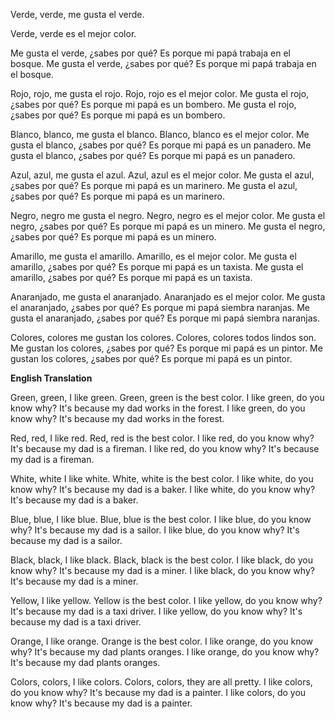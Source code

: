 Verde, verde, me gusta el verde.

Verde, verde es el mejor color.

Me gusta el verde, ¿sabes por qué?
Es porque mi papá trabaja en el bosque.
Me gusta el verde, ¿sabes por qué?
Es porque mi papá trabaja en el bosque.

Rojo, rojo, me gusta el rojo.
Rojo, rojo es el mejor color.
Me gusta el rojo, ¿sabes por qué?
Es porque mi papá es un bombero.
Me gusta el rojo, ¿sabes por qué?
Es porque mi papá es un bombero.

Blanco, blanco, me gusta el blanco.
Blanco, blanco es el mejor color.
Me gusta el blanco, ¿sabes por qué?
Es porque mi papá es un panadero.
Me gusta el blanco, ¿sabes por qué?
Es porque mi papá es un panadero.

Azul, azul, me gusta el azul.
Azul, azul es el mejor color.
Me gusta el azul, ¿sabes por qué?
Es porque mi papá es un marinero.
Me gusta el azul, ¿sabes por qué?
Es porque mi papá es un marinero.

Negro, negro me gusta el negro.
Negro, negro es el mejor color.
Me gusta el negro, ¿sabes por qué?
Es porque mi papá es un minero.
Me gusta el negro, ¿sabes por qué?
Es porque mi papá es un minero.

Amarillo, me gusta el amarillo.
Amarillo, es el mejor color.
Me gusta el amarillo, ¿sabes por qué?
Es porque mi papá es un taxista.
Me gusta el amarillo, ¿sabes por qué?
Es porque mi papá es un taxista.

Anaranjado, me gusta el anaranjado.
Anaranjado es el mejor color.
Me gusta el anaranjado, ¿sabes por qué?
Es porque mi papá siembra naranjas.
Me gusta el anaranjado, ¿sabes por qué?
Es porque mi papá siembra naranjas.

Colores, colores me gustan los colores.
Colores, colores todos lindos son.
Me gustan los colores, ¿sabes por qué?
Es porque mi papá es un pintor.
Me gustan los colores, ¿sabes por qué?
Es porque mi papá es un pintor.

**English Translation**

Green, green, I like green.
Green, green is the best color.
I like green, do you know why?
It's because my dad works in the forest.
I like green, do you know why?
It's because my dad works in the forest.

Red, red, I like red.
Red, red is the best color.
I like red, do you know why?
It's because my dad is a fireman.
I like red, do you know why?
It's because my dad is a fireman.

White, white I like white.
White, white is the best color.
I like white, do you know why?
It's because my dad is a baker.
I like white, do you know why?
It's because my dad is a baker.

Blue, blue, I like blue.
Blue, blue is the best color.
I like blue, do you know why?
It's because my dad is a sailor.
I like blue, do you know why?
It's because my dad is a sailor.

Black, black, I like black.
Black, black is the best color.
I like black, do you know why?
It's because my dad is a miner.
I like black, do you know why?
It's because my dad is a miner.

Yellow, I like yellow.
Yellow is the best color.
I like yellow, do you know why?
It's because my dad is a taxi driver.
I like yellow, do you know why?
It's because my dad is a taxi driver.

Orange, I like orange.
Orange is the best color.
I like orange, do you know why?
It's because my dad plants oranges.
I like orange, do you know why?
It's because my dad plants oranges.

Colors, colors, I like colors.
Colors, colors, they are all pretty.
I like colors, do you know why?
It's because my dad is a painter.
I like colors, do you know why?
It's because my dad is a painter.
